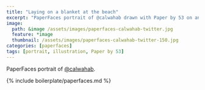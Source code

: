 ```yaml
---
title: "Laying on a blanket at the beach"
excerpt: "PaperFaces portrait of @calwahab drawn with Paper by 53 on an iPad."
image: 
  path: &image /assets/images/paperfaces-calwahab-twitter.jpg 
  feature: *image
  thumbnail: /assets/images/paperfaces-calwahab-twitter-150.jpg
categories: [paperfaces]
tags: [portrait, illustration, Paper by 53]
---
```


PaperFaces portrait of [@calwahab](https://twitter.com/calwahab).

{% include boilerplate/paperfaces.md %}
